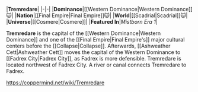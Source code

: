 |**Tremredare**|
|-|-|
|**Dominance**|[[Western Dominance\|Western Dominance]]🐱︎|
|**Nation**|[[Final Empire\|Final Empire]]🐱︎|
|**World**|[[Scadrial\|Scadrial]]🐱︎|
|**Universe**|[[Cosmere\|Cosmere]]|
|**Featured In**|*Mistborn Era 1*|

**Tremredare** is the capital of the [[Western Dominance\|Western Dominance]] and one of the [[Final Empire\|Final Empire's]] major cultural centers before the [[Collapse\|Collapse]]. Afterwards, [[Ashweather Cett\|Ashweather Cett]] moves the capital of the Western Dominance to [[Fadrex City\|Fadrex City]], as Fadrex is more defensible.
Tremredare is located northwest of Fadrex City. A river or canal connects Tremredare to Fadrex.



https://coppermind.net/wiki/Tremredare